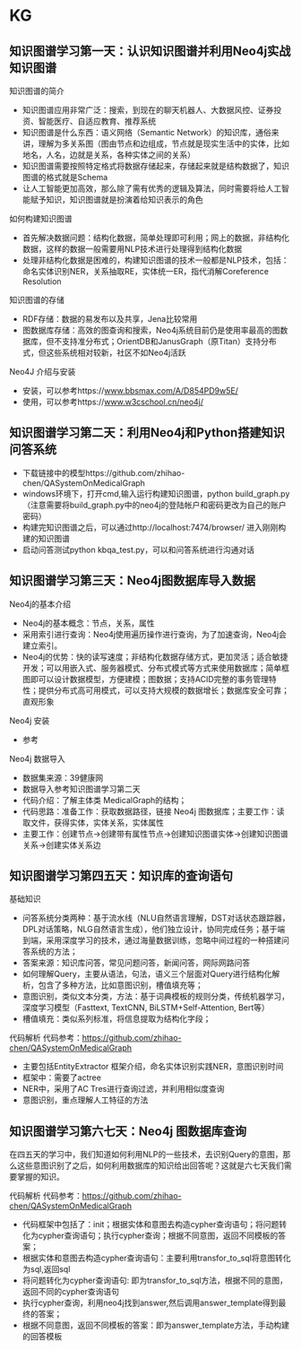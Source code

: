 # KG
## 知识图谱学习第一天：认识知识图谱并利用Neo4j实战知识图谱
知识图谱的简介
* 知识图谱应用非常广泛：搜索，到现在的聊天机器人、大数据风控、证券投资、智能医疗、自适应教育、推荐系统
* 知识图谱是什么东西：语义网络（Semantic Network）的知识库，通俗来讲，理解为多关系图（图由节点和边组成，节点就是现实生活中的实体，比如地名，人名，边就是关系，各种实体之间的关系）
* 知识图谱需要按照特定格式将数据存储起来，存储起来就是结构数据了，知识图谱的格式就是Schema
* 让人工智能更加高效，那么除了需有优秀的逻辑及算法，同时需要将给人工智能赋予知识，知识图谱就是扮演着给知识表示的角色

如何构建知识图谱
* 首先解决数据问题：结构化数据，简单处理即可利用；网上的数据，非结构化数据，这样的数据一般需要用NLP技术进行处理得到结构化数据
* 处理非结构化数据是困难的，构建知识图谱的技术一般都是NLP技术，包括：命名实体识别NER，关系抽取RE，实体统一ER，指代消解Coreference Resolution

知识图谱的存储
* RDF存储：数据的易发布以及共享，Jena比较常用
* 图数据库存储：高效的图查询和搜索，Neo4j系统目前仍是使用率最高的图数据库，但不支持准分布式；OrientDB和JanusGraph（原Titan）支持分布式，但这些系统相对较新，社区不如Neo4j活跃

Neo4J 介绍与安装
* 安装，可以参考https://www.bbsmax.com/A/D854PD9w5E/
* 使用，可以参考https://www.w3cschool.cn/neo4j/

## 知识图谱学习第二天：利用Neo4j和Python搭建知识问答系统
* 下载链接中的模型https://github.com/zhihao-chen/QASystemOnMedicalGraph
* windows环境下，打开cmd,输入运行构建知识图谱，python build_graph.py （注意需要将build_graph.py中的neo4j的登陆帐户和密码更改为自己的账户密码）
* 构建完知识图谱之后，可以通过http://localhost:7474/browser/ 进入刚刚构建的知识图谱
* 启动问答测试python kbqa_test.py，可以和问答系统进行沟通对话

## 知识图谱学习第三天：Neo4j图数据库导入数据
Neo4j的基本介绍
* Neo4j的基本概念：节点，关系，属性
* 采用索引进行查询：Neo4j使用遍历操作进行查询，为了加速查询，Neo4j会建立索引。
* Neo4j的优势：快的读写速度；非结构化数据存储方式，更加灵活；适合敏捷开发；可以用嵌入式、服务器模式、分布式模式等方式来使用数据库；简单框图即可以设计数据模型，方便建模；图数据；支持ACID完整的事务管理特性；提供分布式高可用模式，可以支持大规模的数据增长；数据库安全可靠；直观形象

Neo4j 安装
* 参考

Neo4j 数据导入
* 数据集来源：39健康网
* 数据导入参考知识图谱学习第二天
* 代码介绍：了解主体类 MedicalGraph的结构；
* 代码思路：准备工作：获取数据路径，链接 Neo4j 图数据库；主要工作：读取文件，获得实体，实体关系，实体属性
* 主要工作：创建节点→创建带有属性节点→创建知识图谱实体→创建知识图谱关系→创建实体关系边

## 知识图谱学习第四五天：知识库的查询语句
基础知识
* 问答系统分类两种：基于流水线（NLU自然语言理解，DST对话状态跟踪器，DPL对话策略，NLG自然语言生成），他们独立设计，协同完成任务；基于端到端，采用深度学习的技术，通过海量数据训练，忽略中间过程的一种搭建问答系统的方法；
* 答案来源：知识库问答，常见问题问答，新闻问答，网际网路问答
* 如何理解Query，主要从语法，句法，语义三个层面对Query进行结构化解析，包含了多种方法，比如意图识别，槽值填充等；
* 意图识别，类似文本分类，方法：基于词典模板的规则分类，传统机器学习，深度学习模型（Fasttext, TextCNN, BiLSTM+Self-Attention, Bert等）
* 槽值填充：类似系列标准，将信息提取为结构化字段；

代码解析
代码参考：https://github.com/zhihao-chen/QASystemOnMedicalGraph
* 主要包括EntityExtractor 框架介绍，命名实体识别实践NER，意图识别时间
* 框架中：需要了actree
* NER中，采用了AC Tres进行查询过滤，并利用相似度查询
* 意图识别，重点理解人工特征的方法

## 知识图谱学习第六七天：Neo4j 图数据库查询
在四五天的学习中，我们知道如何利用NLP的一些技术，去识别Query的意图，那么这些意图识别了之后，如何利用数据库的知识给出回答呢？这就是六七天我们需要掌握的知识。<br>

代码解析
代码参考：https://github.com/zhihao-chen/QASystemOnMedicalGraph
* 代码框架中包括了：init；根据实体和意图去构造cypher查询语句；将问题转化为cypher查询语句；执行cypher查询；根据不同意图，返回不同模板的答案；
* 根据实体和意图去构造cypher查询语句：主要利用transfor_to_sql将意图转化为sql,返回sql
* 将问题转化为cypher查询语句: 即为transfor_to_sql方法，根据不同的意图，返回不同的cypher查询语句
* 执行cypher查询，利用neo4j找到answer,然后调用answer_template得到最终的答案；
* 根据不同意图，返回不同模板的答案：即为answer_template方法，手动构建的回答模板
